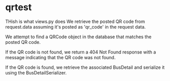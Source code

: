 # qrtest
 
THish is what views.py does 
We retrieve the posted QR code from request.data assuming it's posted as 'qr_code' in the request data.

We attempt to find a QRCode object in the database that matches the posted QR code.

If the QR code is not found, we return a 404 Not Found response with a message indicating that the QR code was not found.

If the QR code is found, we retrieve the associated BusDetail and serialize it using the BusDetailSerializer.
